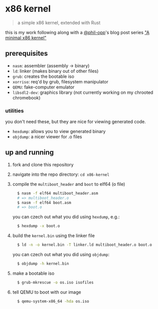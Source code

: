 # x86 kernel
> a simple x86 kernel, extended with Rust 

this is my work following along with a [@phil-opp][2]'s blog post series ["A minimal x86 kernel"][1]

## prerequisites

- `nasm`: assembler (assembly -> binary)
- `ld`: linker (makes binary out of other files)
- `grub`: creates the bootable iso
- `xorriso`: req'd by grub, filesystem manipulator
- `QEMU`: fake-computer emulator
- `libsdl2-dev`: graphics library (not currently working on my chrooted chromebook)

### utilities
you don't need these, but they are nice for viewing
generated code.

- `hexdump`: allows you to view generated binary
- `objdump`: a nicer viewer for .o files

## up and running

1. fork and clone this repository
2. navigate into the repo directory: `cd x86-kernel`
3. compile the `multiboot_header` and `boot` to elf64 (o file)

    ```sh
      $ nasm -f elf64 multiboot_header.asm
      # => multiboot_header.o
      $ nasm -f elf64 boot.asm
      # => boot.o
    ```

    you can czech out what you did using `hexdump`, e.g.:

    ```sh
      $ hexdump -x boot.o
    ```

4. build the `kernel.bin` using the linker file

    ```sh
      $ ld -n -o kernel.bin -T linker.ld multiboot_header.o boot.o
    ```

    you can czech out what you did using `objdump`:

    ```sh
      $ objdump -h kernel.bin
    ```

5. make a bootable iso

    ```sh
      $ grub-mkrescue -o os.iso isofiles
    ```

5. tell QEMU to boot with our image

    ```sh
      $ qemu-system-x86_64 -hda os.iso
    ```

[1]: http://blog.phil-opp.com/rust-os/multiboot-kernel.html
[2]: https://github.com/phil-opp
